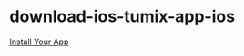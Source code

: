 # download-ios-tumix-app-ios

<a href="itms-services://?action=download-manifest&url=https://raw.githubusercontent.com/yourusername/yourrepository/main/distribution/manifest.plist">Install Your App</a>
